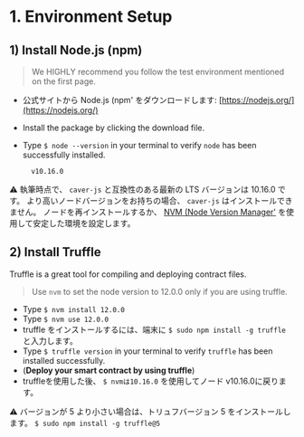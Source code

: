 # 1. Environment Setup <a id="1-environment-setup"></a>

## 1\) Install Node.js \(npm\) <a id="1-install-node-js-npm"></a>

> We HIGHLY recommend you follow the test environment mentioned on the first page.

* 公式サイトから Node.js \(npm\' をダウンロードします: [https://nodejs.org/](https://nodejs.org/)
* Install the package by clicking the download file.
* Type `$ node --version` in your terminal to verify `node` has been successfully installed.

  ```text
    v10.16.0
  ```

⚠ 執筆時点で、 `caver-js` と互換性のある最新の LTS バージョンは 10.16.0 です。 より高いノードバージョンをお持ちの場合、 `caver-js` はインストールできません。 ノードを再インストールするか、 [NVM \(Node Version Manager\'](https://github.com/nvm-sh/nvm) を使用して安定した環境を設定します。

## 2\) Install Truffle <a id="2-install-truffle"></a>

Truffle is a great tool for compiling and deploying contract files.

> Use `nvm` to set the node version to 12.0.0 only if you are using truffle.

- Type `$ nvm install 12.0.0`
- Type `$ nvm use 12.0.0`
- truffle をインストールするには、端末に `$ sudo npm install -g truffle` と入力します。
- Type `$ truffle version` in your terminal to verify `truffle` has been installed successfully.
- (**Deploy your smart contract by using truffle**)
- truffleを使用した後、 `$ nvmは10.16.0` を使用してノード v10.16.0に戻ります。

⚠ バージョンが 5 より小さい場合は、トリュフバージョン 5 をインストールします。 `$ sudo npm install -g truffle@5`

